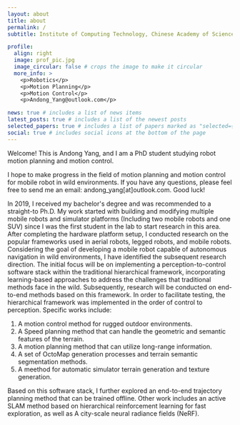 ```yaml
---
layout: about
title: about
permalink: /
subtitle: Institute of Computing Technology, Chinese Academy of Sciences.

profile:
  align: right
  image: prof_pic.jpg
  image_circular: false # crops the image to make it circular
  more_info: >
    <p>Robotics</p>
    <p>Motion Planning</p>
    <p>Motion Control</p>
    <p>Andong_Yang@outlook.com</p>

news: true # includes a list of news items
latest_posts: true # includes a list of the newest posts
selected_papers: true # includes a list of papers marked as "selected={true}"
social: true # includes social icons at the bottom of the page
---
```


Welcome! This is Andong Yang, and I am a PhD student studying robot motion planning and motion control.

I hope to make progress in the field of motion planning and motion control for mobile robot in wild environments. If you have any questions, please feel free to send me an email: andong_yang[at]outlook.com. Good luck!


In 2019, I received my bachelor's degree and was recommended to a straight-to Ph.D. My work started with building and modifying multiple mobile robots and simulator platforms (Including two mobile robots and one SUV) since I was the first student in the lab to start research in this area. After completing the hardware platform setup, I conducted research on the popular frameworks used in aerial robots, legged robots, and mobile robots. Considering the goal of developing a mobile robot capable of autonomous navigation in wild environments, I have identified the subsequent research direction. The initial focus will be on implementing a perception-to-control software stack within the traditional hierarchical framework, incorporating learning-based approaches to address the challenges that traditional methods face in the wild. Subsequently, research will be conducted on end-to-end methods based on this framework. In order to facilitate testing, the hierarchical framework was implemented in the order of control to perception. Specific works include:

1. A motion control method for rugged outdoor environments.
2. A Speed planning method that can handle the geometric and semantic features of the terrain.
3. A motion planning method that can utilize long-range information.
4. A set of OctoMap generation processes and terrain semantic segmentation methods.
5. A meethod for automatic simulator terrain generation and texture generation.

Based on this software stack, I further explored an end-to-end trajectory planning method that can be trained offline. Other work includes an active SLAM method based on hierarchical reinforcement learning for fast exploration, as well as A city-scale neural radiance fields (NeRF).

<!-- 
Since I received my bachelor's degree and was recommended to a stright-to Ph.D. I stared working with the planning and control algorithms of mobile robots in wild environments. My work started with building multiple mobile robots and simulator platforms since I was the first student in the lab to start research in this area. This process includes a complete pipeline from perception to control. In the follow-up research, to alleviate the prediction error course by inaccurate dynamic model and significant time overhead course by multi-step prediction process in model prediction control, I proposed SMS-MPC based on a generative adversarial model, which was published in IROS2022. To make the speed planning algorithm can perceive the terrain information and quickly plan reasonable speed under multiple constraints. I propose a new speed planning algorithm based on constraint reinforcement learning, which is submitted to RAL and currently under review. At present, I am trying to solve the local optimal problem faced by motion planning of mobile robot in the wild environment. In addition, I have collaborated on a SLAM method based on hierarchical reinforcement learning in the past year, which was published in IROS2023.  -->



<!-- Write your biography here. Tell the world about yourself. Link to your favorite [subreddit](http://reddit.com). You can put a picture in, too. The code is already in, just name your picture `prof_pic.jpg` and put it in the `img/` folder.

Put your address / P.O. box / other info right below your picture. You can also disable any of these elements by editing `profile` property of the YAML header of your `_pages/about.md`. Edit `_bibliography/papers.bib` and Jekyll will render your [publications page](/al-folio/publications/) automatically.

Link to your social media connections, too. This theme is set up to use [Font Awesome icons](https://fontawesome.com/) and [Academicons](https://jpswalsh.github.io/academicons/), like the ones below. Add your Facebook, Twitter, LinkedIn, Google Scholar, or just disable all of them. -->


